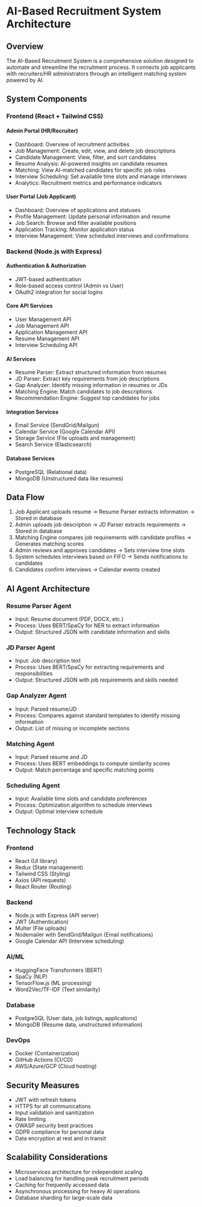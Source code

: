 # AI-Based Recruitment System Architecture

## Overview

The AI-Based Recruitment System is a comprehensive solution designed to automate and streamline the recruitment process. It connects job applicants with recruiters/HR administrators through an intelligent matching system powered by AI.

## System Components

### Frontend (React + Tailwind CSS)

#### Admin Portal (HR/Recruiter)
- Dashboard: Overview of recruitment activities
- Job Management: Create, edit, view, and delete job descriptions
- Candidate Management: View, filter, and sort candidates
- Resume Analysis: AI-powered insights on candidate resumes
- Matching: View AI-matched candidates for specific job roles
- Interview Scheduling: Set available time slots and manage interviews
- Analytics: Recruitment metrics and performance indicators

#### User Portal (Job Applicant)
- Dashboard: Overview of applications and statuses
- Profile Management: Update personal information and resume
- Job Search: Browse and filter available positions
- Application Tracking: Monitor application status
- Interview Management: View scheduled interviews and confirmations

### Backend (Node.js with Express)

#### Authentication & Authorization
- JWT-based authentication
- Role-based access control (Admin vs User)
- OAuth2 integration for social logins

#### Core API Services
- User Management API
- Job Management API
- Application Management API
- Resume Management API
- Interview Scheduling API

#### AI Services
- Resume Parser: Extract structured information from resumes
- JD Parser: Extract key requirements from job descriptions
- Gap Analyzer: Identify missing information in resumes or JDs
- Matching Engine: Match candidates to job descriptions
- Recommendation Engine: Suggest top candidates for jobs

#### Integration Services
- Email Service (SendGrid/Mailgun)
- Calendar Service (Google Calendar API)
- Storage Service (File uploads and management)
- Search Service (Elasticsearch)

#### Database Services
- PostgreSQL (Relational data)
- MongoDB (Unstructured data like resumes)

## Data Flow

1. Job Applicant uploads resume → Resume Parser extracts information → Stored in database
2. Admin uploads job description → JD Parser extracts requirements → Stored in database
3. Matching Engine compares job requirements with candidate profiles → Generates matching scores
4. Admin reviews and approves candidates → Sets interview time slots
5. System schedules interviews based on FIFO → Sends notifications to candidates
6. Candidates confirm interviews → Calendar events created

## AI Agent Architecture

### Resume Parser Agent
- Input: Resume document (PDF, DOCX, etc.)
- Process: Uses BERT/SpaCy for NER to extract information
- Output: Structured JSON with candidate information and skills

### JD Parser Agent
- Input: Job description text
- Process: Uses BERT/SpaCy for extracting requirements and responsibilities
- Output: Structured JSON with job requirements and skills needed

### Gap Analyzer Agent
- Input: Parsed resume/JD
- Process: Compares against standard templates to identify missing information
- Output: List of missing or incomplete sections

### Matching Agent
- Input: Parsed resume and JD
- Process: Uses BERT embeddings to compute similarity scores
- Output: Match percentage and specific matching points

### Scheduling Agent
- Input: Available time slots and candidate preferences
- Process: Optimization algorithm to schedule interviews
- Output: Optimal interview schedule

## Technology Stack

### Frontend
- React (UI library)
- Redux (State management)
- Tailwind CSS (Styling)
- Axios (API requests)
- React Router (Routing)

### Backend
- Node.js with Express (API server)
- JWT (Authentication)
- Multer (File uploads)
- Nodemailer with SendGrid/Mailgun (Email notifications)
- Google Calendar API (Interview scheduling)

### AI/ML
- HuggingFace Transformers (BERT)
- SpaCy (NLP)
- TensorFlow.js (ML processing)
- Word2Vec/TF-IDF (Text similarity)

### Database
- PostgreSQL (User data, job listings, applications)
- MongoDB (Resume data, unstructured information)

### DevOps
- Docker (Containerization)
- GitHub Actions (CI/CD)
- AWS/Azure/GCP (Cloud hosting)

## Security Measures

- JWT with refresh tokens
- HTTPS for all communications
- Input validation and sanitization
- Rate limiting
- OWASP security best practices
- GDPR compliance for personal data
- Data encryption at rest and in transit

## Scalability Considerations

- Microservices architecture for independent scaling
- Load balancing for handling peak recruitment periods
- Caching for frequently accessed data
- Asynchronous processing for heavy AI operations
- Database sharding for large-scale data
